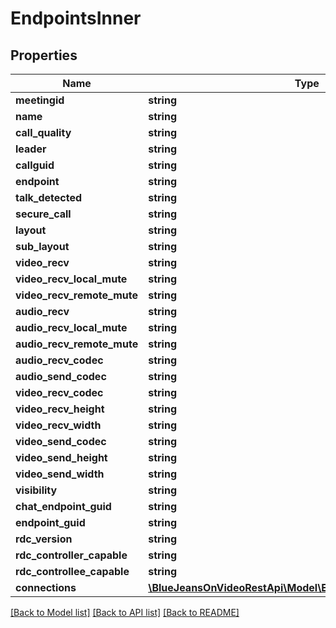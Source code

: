 # EndpointsInner

## Properties
Name | Type | Description | Notes
------------ | ------------- | ------------- | -------------
**meetingid** | **string** |  | [optional] 
**name** | **string** |  | [optional] 
**call_quality** | **string** |  | [optional] 
**leader** | **string** |  | [optional] 
**callguid** | **string** |  | [optional] 
**endpoint** | **string** |  | [optional] 
**talk_detected** | **string** |  | [optional] 
**secure_call** | **string** |  | [optional] 
**layout** | **string** |  | [optional] 
**sub_layout** | **string** |  | [optional] 
**video_recv** | **string** |  | [optional] 
**video_recv_local_mute** | **string** |  | [optional] 
**video_recv_remote_mute** | **string** |  | [optional] 
**audio_recv** | **string** |  | [optional] 
**audio_recv_local_mute** | **string** |  | [optional] 
**audio_recv_remote_mute** | **string** |  | [optional] 
**audio_recv_codec** | **string** |  | [optional] 
**audio_send_codec** | **string** |  | [optional] 
**video_recv_codec** | **string** |  | [optional] 
**video_recv_height** | **string** |  | [optional] 
**video_recv_width** | **string** |  | [optional] 
**video_send_codec** | **string** |  | [optional] 
**video_send_height** | **string** |  | [optional] 
**video_send_width** | **string** |  | [optional] 
**visibility** | **string** |  | [optional] 
**chat_endpoint_guid** | **string** |  | [optional] 
**endpoint_guid** | **string** |  | [optional] 
**rdc_version** | **string** |  | [optional] 
**rdc_controller_capable** | **string** |  | [optional] 
**rdc_controllee_capable** | **string** |  | [optional] 
**connections** | [**\BlueJeansOnVideoRestApi\Model\EndpointsInnerConnections[]**](EndpointsInnerConnections.md) |  | [optional] 

[[Back to Model list]](../README.md#documentation-for-models) [[Back to API list]](../README.md#documentation-for-api-endpoints) [[Back to README]](../README.md)


